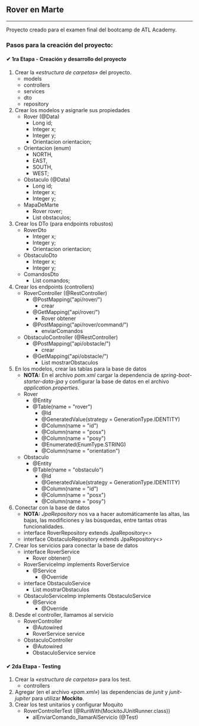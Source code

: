 ## Rover en Marte

---

Proyecto creado para el examen final del bootcamp de ATL Academy.

### Pasos para la creación del proyecto:

#### ✔ 1ra Etapa - Creación y desarrollo del proyecto
1. Crear la _«estructura de carpetas»_ del proyecto.
    * models
    * controllers
    * services
    * dto
    * repository
2. Crear los modelos y asignarle sus propiedades
    * Rover (@Data)
        * Long id;
        * Integer x;
        * Integer y;
        * Orientacion orientacion;
    * Orientacion (enum)
        * NORTH,
        * EAST,
        * SOUTH,
        * WEST;
    * Obstaculo (@Data)
        * Long id;
        * Integer x;
        * Integer y;
    * MapaDeMarte
        * Rover rover;
        * List<Obstaculo> obstaculos;
3. Crear los DTo (para endpoints robustos)
    * RoverDto
        * Integer x;
        * Integer y;
        * Orientacion orientacion;
    * ObstaculoDto
        * Integer x;
        * Integer y;
    * ComandosDto
        * List<String> comandos;
4. Crear los endpoints (controllers)
    * RoverController (@RestController)
        * @PostMapping("api/rover/")
            * crear
        * @GetMapping("api/rover/")
            * Rover obtener
        * @PostMapping("api/rover/command/")
            * enviarComandos
    * ObstaculoController (@RestController)
        * @PostMapping("api/obstacle/")
            * crear
        * @GetMapping("api/obstacle/")
            * List<Obstaculo> mostrarObstaculos
5. En los modelos, crear las tablas para la base de datos
    * **NOTA:** En el archivo _pom.xml_ cargar la dependencia de _spring-boot-starter-data-jpa_ y configurar la base de
      datos en el archivo _application.properties_.
    * Rover
        * @Entity
        * @Table(name = "rover")
            * @Id
            * @GeneratedValue(strategy = GenerationType.IDENTITY)
            * @Column(name = "id")
            * @Column(name = "posx")
            * @Column(name = "posy")
            * @Enumerated(EnumType.STRING)
            * @Column(name = "orientation")
    * Obstaculo
        * @Entity
        * @Table(name = "obstaculo")
            * @Id
            * @GeneratedValue(strategy = GenerationType.IDENTITY)
            * @Column(name = "id")
            * @Column(name = "posx")
            * @Column(name = "posy")
6. Conectar con la base de datos
    * **NOTA:** _JpaRepository_ nos va a hacer automáticamente las altas, las bajas, las modificiones y las
      búsquedas, entre tantas otras funcionalidades.
    * interface RoverRepository extends JpaRepository<>
    * interface ObstaculoRepository extends JpaRepository<>
7. Crear los servicios para conectar la base de datos
    * interface RoverService
        * Rover obtener()
    * RoverServiceImp implements RoverService
        * @Service
            * @Override
    * interface ObstaculoService
        * List<Obstaculo> mostrarObstaculos
    * ObstaculoServiceImp implements ObstaculoService
        * @Service
            * @Override
8. Desde el controller, llamamos al servicio
    * RoverController
        * @Autowired
        * RoverService service
    * ObstaculoController
        * @Autowired
        * ObstaculoService service

#### ✔ 2da Etapa - Testing
1. Crear la _«estructura de carpetas»_ para los test.
    * controllers
2. Agregar (en el archivo _«pom.xml»_) las dependencias de _junit_ y _junit-jupiter_ para utilizar **Mockito**.
3. Crear los test unitarios y configurar Moquito
    * RoverControllerTest (@RunWith(MockitoJUnitRunner.class))
        * alEnviarComando_llamarAlServicio (@Test)
